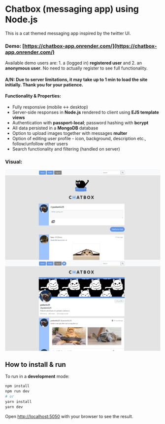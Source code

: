 # Chatbox (messaging app) using Node.js

This is a cat themed messaging app inspired by the twitter UI.

### Demo: [https://chatbox-app.onrender.com/](https://chatbox-app.onrender.com/)

Available demo users are: 1. a (logged in) **registered user** and 2. an **anonymous user**. No need to actually register to see full functionality.

#### A/N: Due to server limitations, it may take up to 1 min to load the site initially. Thank you for your patience.

#### Functionality & Properties:

- Fully responsive (mobile <-> desktop)
- Server-side responses in **Node.js** rendered to client using **EJS template views**
- Authentication with **passport-local**; password hashing with **bcrypt**
- All data persisted in a **MongoDB** database
- Option to upload images together with messages **multer**
- Option of editing user profile - icon, background, description etc., follow/unfollow other users
- Search functionality and filtering (handled on server)

### Visual:

![demo1](/public/img/demo/demo1.jpg)
![demo2](/public/img/demo/demo2.jpg)

## How to install & run

To run in a **development** mode:

```bash
npm install
npm run dev
# or
yarn install
yarn dev
```

Open [http://localhost:5050](http://localhost:5050) with your browser to see the result.
